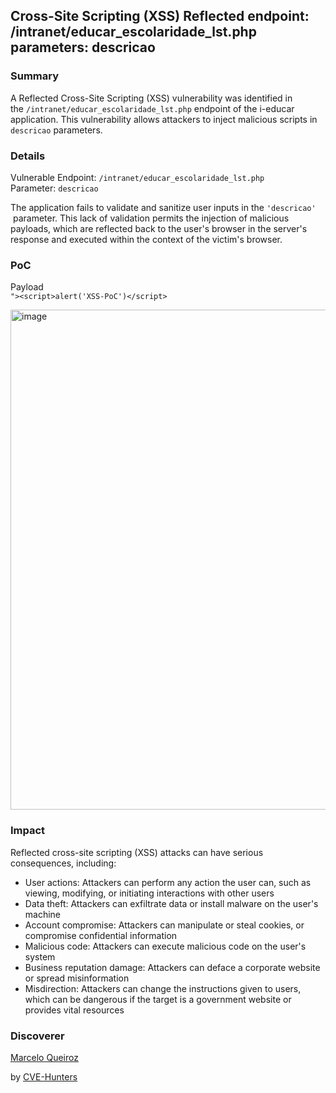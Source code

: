 ## Cross-Site Scripting (XSS) Reflected endpoint: /intranet/educar_escolaridade_lst.php parameters: descricao

### Summary

A Reflected Cross-Site Scripting (XSS) vulnerability was identified in the `/intranet/educar_escolaridade_lst.php` endpoint of the i-educar application. This vulnerability allows attackers to inject malicious scripts in `descricao` parameters.

### Details

Vulnerable Endpoint: `/intranet/educar_escolaridade_lst.php`  
Parameter: `descricao`

The application fails to validate and sanitize user inputs in the `'descricao'`  parameter. This lack of validation permits the injection of malicious payloads, which are reflected back to the user's browser in the server's response and executed within the context of the victim's browser.

### PoC

Payload  
`"><script>alert('XSS-PoC')</script>`

<img width="877" height="800" alt="image" src="https://github.com/user-attachments/assets/382624c4-515e-470f-abff-a3d4df5c22cc" />

### Impact

Reflected cross-site scripting (XSS) attacks can have serious consequences, including:

- User actions: Attackers can perform any action the user can, such as viewing, modifying, or initiating interactions with other users
- Data theft: Attackers can exfiltrate data or install malware on the user's machine
- Account compromise: Attackers can manipulate or steal cookies, or compromise confidential information
- Malicious code: Attackers can execute malicious code on the user's system
- Business reputation damage: Attackers can deface a corporate website or spread misinformation
- Misdirection: Attackers can change the instructions given to users, which can be dangerous if the target is a government website or provides vital resources

### Discoverer

[Marcelo Queiroz](www.linkedin.com/in/marceloqueirozjr) 

by [CVE-Hunters](https://github.com/Sec-Dojo-Cyber-House/cve-hunters)
